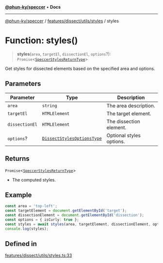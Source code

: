 [**@phun-ky/speccer**](../../../../../README.md) • **Docs**

***

[@phun-ky/speccer](../../../../../README.md) / [features/dissect/utils/styles](../README.md) / styles

# Function: styles()

> **styles**(`area`, `targetEl`, `dissectionEl`, `options`?): `Promise`\<[`SpeccerStylesReturnType`](../../../../../types/styles/type-aliases/SpeccerStylesReturnType.md)\>

Get styles for dissected elements based on the specified area and options.

## Parameters

| Parameter | Type | Description |
| ------ | ------ | ------ |
| `area` | `string` | The area description. |
| `targetEl` | `HTMLElement` | The target element. |
| `dissectionEl` | `HTMLElement` | The dissection element. |
| `options`? | [`DissectStylesOptionsType`](../../../../../types/bezier/type-aliases/DissectStylesOptionsType.md) | Optional styles options. |

## Returns

`Promise`\<[`SpeccerStylesReturnType`](../../../../../types/styles/type-aliases/SpeccerStylesReturnType.md)\>

- The computed styles.

## Example

```ts
const area = 'top-left';
const targetElement = document.getElementById('target');
const dissectionElement = document.getElementById('dissection');
const options = { isCurly: true };
const styles = await styles(area, targetElement, dissectionElement, options);
console.log(styles);
```

## Defined in

[features/dissect/utils/styles.ts:33](https://github.com/phun-ky/speccer/blob/main/src/features/dissect/utils/styles.ts#L33)
